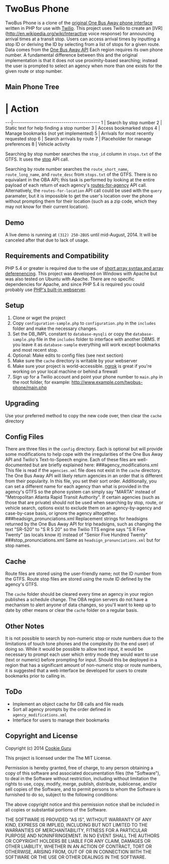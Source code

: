 TwoBus Phone
============
TwoBus Phone is a clone of the 
[original One Bus Away phone interface](https://web.archive.org/web/20100722212516/http://www.onebusaway.org/p/Tools_Phone.action)
written in PHP for use with [Twilio](http://www.twillio.com/).  This project 
uses Twilio to create an 
[IVR](http://en.wikipedia.org/wiki/Interactive voice response) for announcing 
arrival times at a transit stop.  Users can access arrival times by inputting 
a stop ID or deriving the ID by selecting from a list of stops for a given 
route. Data comes from the 
[One Bus Away API](http://www.onebusaway.org/p/OneBusAwayApiService.action) 
Each region requires its own phone number.  A fundamental difference between 
this and the original implementation is that it does not use proximity-based 
searching; instead the user is prompted to select an agency when more than one 
exists for the given route or stop number.

Main Phone Tree
---------------
 # | Action
---|-------------------------------------------
1  | Search by stop number
2  | Static text for help finding a stop number
3  | Access bookmarked stops
4  | Manage bookmarks (not yet implemented)
5  | Arrivals for most recently requested stop
6  | Search arrivals by route
7  | Placeholder for manage preferences
8  | Vehicle activity

Searching by stop number searches the `stop_id` column in `stops.txt` of the
GTFS.  It uses the [stop](http://developer.onebusaway.org/modules/onebusaway-application-modules/current/api/where/methods/stop.html)
API call.

Searching by route number searches the `route_short_name`, `route_long_name`, 
and `route_desc` from `stops.txt` of the GTFS.  There is no equivalant in the 
OBA API; this task is performed by looking at the entire payload of each return 
of each agency's [routes-for-agency](http://developer.onebusaway.org/modules/onebusaway-application-modules/current/api/where/methods/routes-for-agency.html)
API call.  Alternatively, the `routes-for-location` API call could be used with 
the `query` paramater, but it is impossible to get the user's location over the 
phone without prompting them for their location (such as a zip code, which they 
may not know for their current location).

Demo
----
A live demo is running at `(312) 250-2BUS` until mid-August, 2014.  It will
be canceled after that due to lack of usage.

Requirements and Compatibility
------------------------------
PHP 5.4 or greater is required due to the use of 
[short array syntax and array deferenencing](http://php.net/manual/en/migration54.new-features.php).
This project was developed on Windows with Apache but was also tested on Ubuntu
with Apache.  There are no specific dependencies for Apache, and since PHP 5.4
is required you could probably use 
[PHP's built-in webserver](http://www.php.net/manual/en/features.commandline.webserver.php).

Setup
-----
1. Clone or wget the project
2. Copy `configuration-sample.php` to `configuration.php` in the `includes` 
   folder and make the necessary changes.
3. Set the DB_IMPL constant to `database-mysqli` or copy the 
   `database-sample.php` file in the `includes` folder to interface with 
   another DBMS.  If you leave it as `database-sample` everything will work 
   except bookmarks and most recent stop.
4. Optional: Make edits to config files (see next section)
5. Make sure the `cache` directory is writable by your webserver
6. Make sure your project is world-accessible.  [ngrok](http://ngrok.com/) is
   great if you're working on your local machine or behind a firewall
7. Sign up for a Twilio account and point your phone number to `main.php` in 
   the root folder, for example: http://www.example.com/twobus-phone/main.php

Upgrading
---------
Use your preferred method to copy the new code over, then clear the `cache`
directory

Config Files
------------
There are three files in the `config` directory.  Each is optional but will 
provide some modifications to help cope with the irregularities of the One Bus
Away API and Twilio's Text-to-Speech engine.  Each of these files are 
well-documented but are briefly explained here:
###agency_modifications.xml
This file is read if the `agencies.xml` file does not exist in the `cache`
directory.  The One Bus Away API will likely return agencies in an order that
is different from their popularity.  In this file, you set their sort order.
Additionally, you can set a different name for each agency than what is provided
in the agency's GTFS so the phone system can simply say "MARTA" instead of 
"Metropolitan Atlanta Rapid Transit Authority".  If certain agencies (such as 
those that are private) should not be used when searching by stop, route, or
vehicle search, options exist to exclude them on an agency-by-agency and 
case-by-case basis, or ignore the agency alltogether.
###headsign_pronunciations.xml
Replacement strings for headsigns returned by the One Bus Away API for trip 
headsigns, such as changing the text "SR-520" to "S R 5 20" so the Twilio TTS
engine says "S R Five Twenty" (as locals know it) instead of "Senior Five 
Hundred Twenty"
###stop_pronunciations.xml
Same as `headsign_pronunciations.xml` but for stop names.

Cache
-----
Route files are stored using the user-friendly name; not the ID number from
the GTFS.
Route stop files are stored using the route ID defined by the agency's GTFS.

The `cache` folder should be cleared every time an agency in your region
publishes a schedule change.  The OBA region servers do not have a mechanism
to alert anyone of data changes, so you'll want to keep up to date by other
means or clear the `cache` folder on a regular basis.

Other Notes
-----------
It is not possible to search by non-numeric stop or route numbers due to the 
limitations of touch tone phones and the complexity (to the end user) of doing 
so.  While it would be possible to allow text input, it would be necessary to 
prompt each user which entry mode they would want to use (text or numeric) 
before prompting for input.  Should this be deployed in a region that has a 
significant amount of non-numeric stop or route numbers, it is suggested that 
a web interface be developed for users to create bookmarks prior to calling in.

ToDo
----
* Implement an object cache for DB calls and file reads
* Sort all agency prompts by the order defined in `agency_modifications.xml`
* Interface for users to manage their bookmarks


Copyright and License
---------------------
Copyright (c) 2014 [Cookie Guru](http://github.com/cookieguru)

This project is licensed under the The MIT License.

Permission is hereby granted, free of charge, to any person obtaining a copy
of this software and associated documentation files (the "Software"), to deal
in the Software without restriction, including without limitation the rights
to use, copy, modify, merge, publish, distribute, sublicense, and/or sell
copies of the Software, and to permit persons to whom the Software is 
furnished to do so, subject to the following conditions:

The above copyright notice and this permission notice shall be included in
all copies or substantial portions of the Software.

THE SOFTWARE IS PROVIDED "AS IS", WITHOUT WARRANTY OF ANY KIND, EXPRESS OR
IMPLIED, INCLUDING BUT NOT LIMITED TO THE WARRANTIES OF MERCHANTABILITY,
FITNESS FOR A PARTICULAR PURPOSE AND NONINFRINGEMENT. IN NO EVENT SHALL THE
AUTHORS OR COPYRIGHT HOLDERS BE LIABLE FOR ANY CLAIM, DAMAGES OR OTHER
LIABILITY, WHETHER IN AN ACTION OF CONTRACT, TORT OR OTHERWISE, ARISING FROM,
OUT OF OR IN CONNECTION WITH THE SOFTWARE OR THE USE OR OTHER DEALINGS IN
THE SOFTWARE.